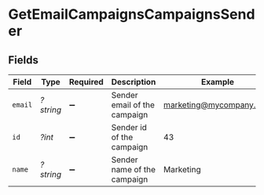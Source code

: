 # GetEmailCampaignsCampaignsSender


## Fields

| Field                        | Type                         | Required                     | Description                  | Example                      |
| ---------------------------- | ---------------------------- | ---------------------------- | ---------------------------- | ---------------------------- |
| `email`                      | *?string*                    | :heavy_minus_sign:           | Sender email of the campaign | marketing@mycompany.com      |
| `id`                         | *?int*                       | :heavy_minus_sign:           | Sender id of the campaign    | 43                           |
| `name`                       | *?string*                    | :heavy_minus_sign:           | Sender name of the campaign  | Marketing                    |
